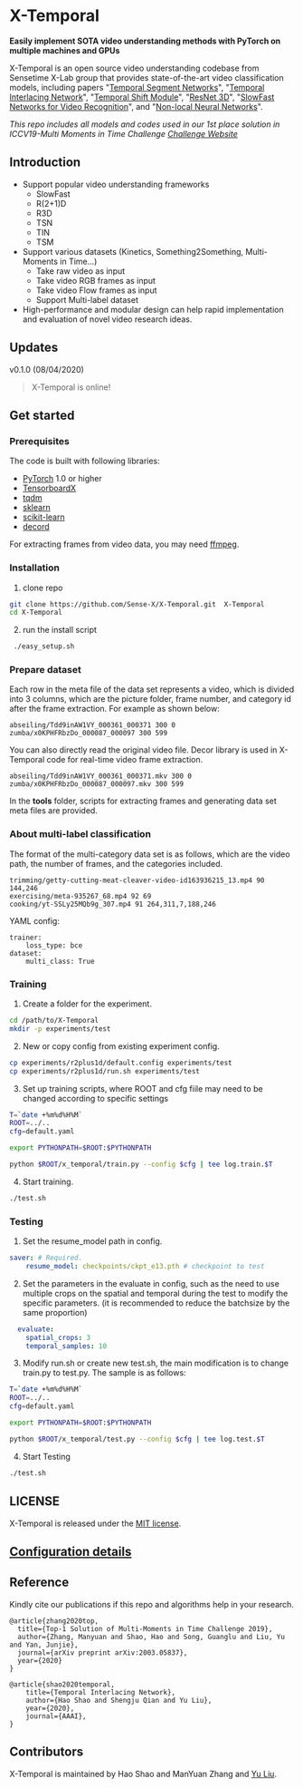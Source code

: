 # X-Temporal

**Easily implement SOTA video understanding methods with PyTorch on multiple machines and GPUs**

X-Temporal is an open source video understanding codebase from Sensetime X-Lab group that provides state-of-the-art video classification models, including papers "[Temporal Segment Networks](https://arxiv.org/abs/1608.00859)", "[Temporal Interlacing Network](https://arxiv.org/abs/2001.06499)", "[Temporal Shift Module](https://arxiv.org/abs/1811.08383)", "[ResNet 3D](https://arxiv.org/pdf/1711.11248)", "[SlowFast Networks for Video Recognition](https://arxiv.org/abs/1812.03982)", and "[Non-local Neural Networks](https://arxiv.org/abs/1711.07971)". 

*This repo includes all models and codes used in our 1st place solution in ICCV19-Multi Moments in Time Challenge [Challenge Website](http://moments.csail.mit.edu/results2019.html)*

## Introduction
* Support popular video understanding frameworks
  * SlowFast
  * R(2+1)D
  * R3D
  * TSN
  * TIN
  * TSM
* Support various datasets (Kinetics, Something2Something, Multi-Moments in Time...)
  * Take raw video  as input
  * Take video RGB frames as input
  * Take video Flow frames as input
  * Support Multi-label dataset
* High-performance and modular design can help rapid implementation and evaluation of novel video research ideas.



## Updates
v0.1.0 (08/04/2020)
> X-Temporal is online!

## Get started
### Prerequisites

The code is built with following libraries:

- [PyTorch](https://pytorch.org/) 1.0 or higher
- [TensorboardX](https://github.com/lanpa/tensorboardX)
- [tqdm](https://github.com/tqdm/tqdm.git)
- [sklearn](https://github.com/scikit-learn/scikit-learn)
- [scikit-learn](https://scikit-learn.org/stable/)
- [decord](https://github.com/dmlc/decord)

For extracting frames from video data, you may need [ffmpeg](https://www.ffmpeg.org/).

### Installation
1. clone repo
```bash
git clone https://github.com/Sense-X/X-Temporal.git  X-Temporal
cd X-Temporal
```
2. run the install script
```bash
 ./easy_setup.sh
```


### Prepare dataset
Each row in the meta file of the data set represents a video, which is divided into 3 columns, which are the picture folder, frame number, and category id after the frame extraction. For example as shown below:
```
abseiling/Tdd9inAW1VY_000361_000371 300 0
zumba/x0KPHFRbzDo_000087_000097 300 599
```

You can also directly read the original video file. Decor library is used in X-Temporal code for real-time video frame extraction.
```
abseiling/Tdd9inAW1VY_000361_000371.mkv 300 0
zumba/x0KPHFRbzDo_000087_000097.mkv 300 599
```
In the **tools** folder, scripts for extracting frames and generating data set meta files are provided.

### About multi-label classification
The format of the multi-category data set is as follows, which are the video path, the number of frames, and the categories included.
```
trimming/getty-cutting-meat-cleaver-video-id163936215_13.mp4 90 144,246
exercising/meta-935267_68.mp4 92 69
cooking/yt-SSLy25MQb9g_307.mp4 91 264,311,7,188,246
```

YAML config:
```
trainer:
    loss_type: bce
dataset:
    multi_class: True
```

### Training
1. Create a folder for the experiment.
```bash
cd /path/to/X-Temporal
mkdir -p experiments/test
```

2. New or copy config from existing experiment config.
```bash
cp experiments/r2plus1d/default.config experiments/test
cp experiments/r2plus1d/run.sh experiments/test
```

3. Set up training scripts, where ROOT and cfg fiile may need to be changed according to specific settings
```bash
T=`date +%m%d%H%M`
ROOT=../..
cfg=default.yaml

export PYTHONPATH=$ROOT:$PYTHONPATH

python $ROOT/x_temporal/train.py --config $cfg | tee log.train.$T
```

4. Start training.
```bash
./test.sh
```

### Testing
1. Set the resume_model path in config.
```yaml
saver: # Required.
    resume_model: checkpoints/ckpt_e13.pth # checkpoint to test
```
2. Set the parameters in the evaluate in config, such as the need to use multiple crops on the spatial and temporal during the test to modify the specific parameters. (it is recommended to reduce the batchsize by the same proportion)
```yaml
  evaluate:
    spatial_crops: 3
    temporal_samples: 10
```
3. Modify run.sh or create new test.sh, the main modification is to change train.py to test.py. The sample is as follows:
```bash
T=`date +%m%d%H%M`
ROOT=../..
cfg=default.yaml

export PYTHONPATH=$ROOT:$PYTHONPATH

python $ROOT/x_temporal/test.py --config $cfg | tee log.test.$T
```
4. Start Testing
```bash
./test.sh
```

## LICENSE
X-Temporal is released under the [MIT license](LICENSE). 

## [Configuration details](Configuration.md)

## Reference
Kindly cite our publications if this repo and algorithms help in your research.
```
@article{zhang2020top,
  title={Top-1 Solution of Multi-Moments in Time Challenge 2019},
  author={Zhang, Manyuan and Shao, Hao and Song, Guanglu and Liu, Yu and Yan, Junjie},
  journal={arXiv preprint arXiv:2003.05837},
  year={2020}
}

@article{shao2020temporal,
    title={Temporal Interlacing Network},
    author={Hao Shao and Shengju Qian and Yu Liu},
    year={2020},
    journal={AAAI},
}
```

## Contributors
X-Temporal is maintained by Hao Shao and ManYuan Zhang and [Yu Liu](http://liuyu.us/).
